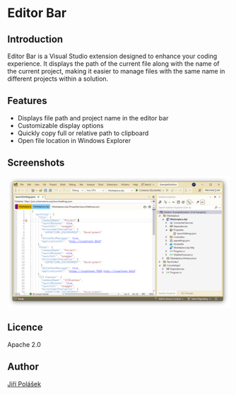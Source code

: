 # Editor Bar

## Introduction
Editor Bar is a Visual Studio extension designed to enhance your coding experience. It displays the path of the current file along with the name of the current project, making it easier to manage files with the same name in different projects within a solution.

## Features
- Displays file path and project name in the editor bar
- Customizable display options
- Quickly copy full or relative path to clipboard
- Open file location in Windows Explorer

## Screenshots
![Screenshot](assets/screenshot.png)

## Licence
Apache 2.0

## Author 
[Jiří Polášek](https://jiripolasek.com)